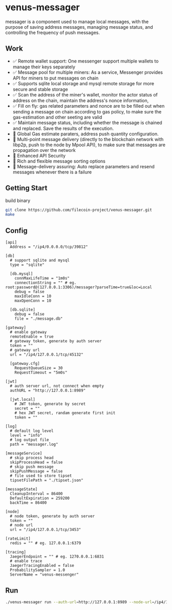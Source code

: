 # venus-messager

messager is a component used to manage local messages, with the purpose of saving address messages, managing message status, and controlling the frequency of push messages.

## Work

- ✅ Remote wallet support: One messenger support multiple wallets to manage their keys separately
- ✅ Message pool for multiple miners: As a service, Messenger provides API for miners to put messages on chain
- ✅ Supports sqlite local storage and mysql remote storage for more secure and stable storage
- ✅ Scan the address of the miner's wallet, monitor the actor status of address on the chain, maintain the address's nonce information,
- ✅ Fill on fly: gas related parameters and nonce are to be filled out when sending a message on chain according to gas policy, to make sure the gas-estimation and other seeting are valid
- ✅ Maintain message status, including whether the message is chained and replaced. Save the results of the execution.
- 🚧 Global Gas estimate paraters, address push quantity configuration.
- 🚧 Multi-point message delivery (directly to the blockchain network with libp2p, push to the node by Mpool API), to make sure that messages are propagation over the network
- 🔲 Enhanced API Security
- 🔲 Rich and flexible message sorting options
- 🔲 Message-delivery assuring: Auto replace parameters and resend messages whenever there is a failure

## Getting Start

build binary
```sh
git clone https://github.com/filecoin-project/venus-messager.git
make
```

## Config

```
[api]
  Address = "/ip4/0.0.0.0/tcp/39812"

[db]
  # support sqlite and mysql
  type = "sqlite"

  [db.mysql]
    connMaxLifeTime = "1m0s"
    connectionString = "" # eg. root:password@(127.0.0.1:3306)/messager?parseTime=true&loc=Local
    debug = false
    maxIdleConn = 10
    maxOpenConn = 10

  [db.sqlite]
    debug = false
    file = "./message.db"

[gateway]
  # enable gateway
  remoteEnable = true
  # gateway token, generate by auth server
  token = ""
  # gateway url
  url = "/ip4/127.0.0.1/tcp/45132"

  [gateway.cfg]
    RequestQueueSize = 30
    RequestTimeout = "5m0s"

[jwt]
  # auth server url, not connect when empty
  authURL = "http://127.0.0.1:8989"

  [jwt.local]
    # JWT token, generate by secret
    secret = ""
    # hex JWT secret, randam generate first init
    token = ""

[log]
  # default log level
  level = "info"
  # log output file
  path = "messager.log"

[messageService]
  # skip process head
  skipProcessHead = false
  # skip push message
  skipPushMessage = false
  # file used to store tipset
  tipsetFilePath = "./tipset.json"

[messageState]
  CleanupInterval = 86400
  DefaultExpiration = 259200
  backTime = 86400

[node]
  # node token, generate by auth server
  token = ""
  # node url
  url = "/ip4/127.0.0.1/tcp/3453"

[rateLimit]
  redis = "" # eg. 127.0.0.1:6379

[tracing]
  JaegerEndpoint = "" # eg. 1270.0.0.1:6831
  # enable trace
  JaegerTracingEnabled = false
  ProbabilitySampler = 1.0
  ServerName = "venus-messenger"
```

## Run

```sh
./venus-messager run --auth-url=http://127.0.0.1:8989 --node-url=/ip4/127.0.0.1/tcp/3453 --gateway-url=/ip4/127.0.0.1/tcp/45132 --auth-token=<auth-token>
```